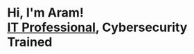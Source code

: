 <h1>Hi, I'm Aram! <br/><a href="www.linkedin.com/in/aram-ormanian">IT Professional</a>, <a>Cybersecurity Trained</a>
